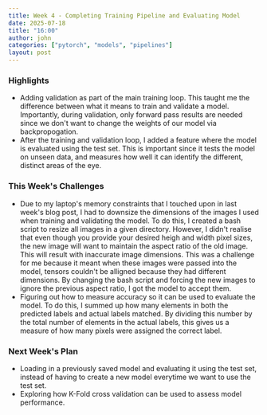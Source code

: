 ```yaml
---
title: Week 4 - Completing Training Pipeline and Evaluating Model 
date: 2025-07-18
title: "16:00"
author: john
categories: ["pytorch", "models", "pipelines"]
layout: post
---
```


### Highlights
- Adding validation as part of the main training loop. This taught me the difference between what it means to train and validate a model. Importantly, during validation, only forward pass results are needed since we don't want to change the weights of our model via backpropogation. 
- After the training and validation loop, I added a feature where the model is evaluated using the test set. This is important since it tests the model on unseen data, and measures how well it can identify the different, distinct areas of the eye.

### This Week's Challenges
- Due to my laptop's memory constraints that I touched upon in last week's blog post, I had to downsize the dimensions of the images I used when training and validating the model. To do this, I created a bash script to resize all images in a given directory. However, I didn't realise that even though you provide your desired heigh and width pixel sizes, the new image will want to maintain the aspect ratio of the old image. This will result with inaccurate image dimensions. This was a challenge for me because it meant when these images were passed into the model, tensors couldn't be alligned because they had different dimensions. By changing the bash script and forcing the new images to ignore the previous aspect ratio, I got the model to accept them.
- Figuring out how to measure accuracy so it can be used to evaluate the model. To do this, I summed up how many elements in both the predicted labels and actual labels matched. By dividing this number by the total number of elements in the actual labels, this gives us a measure of how many pixels were assigned the correct label.

### Next Week's Plan
- Loading in a previously saved model and evaluating it using the test set, instead of having to create a new model everytime we want to use the test set.
- Exploring how K-Fold cross validation can be used to assess model performance.
